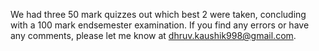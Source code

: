 We had three 50 mark quizzes out which best 2 were taken, concluding with a 100 mark endsemester examination. If you find any errors or have any comments, please let me know at dhruv.kaushik998@gmail.com.
